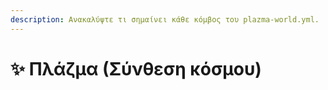 ```yaml
---
description: Ανακαλύψτε τι σημαίνει κάθε κόμβος του plazma-world.yml.
---
```


# ✨ Πλάζμα (Σύνθεση κόσμου)
